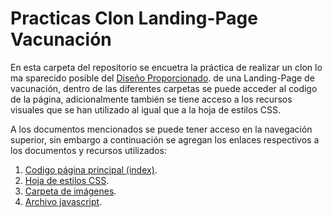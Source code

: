# Practicas Clon Landing-Page Vacunación

En esta carpeta del repositorio se encuetra la práctica de realizar un clon lo ma sparecido posible del [Diseño Proporcionado](https://github.com/sjarmijos/Practicas/blob/main/pasteleria/Pasteleria.html).
de una Landing-Page de vacunación, dentro de las diferentes carpetas se puede
acceder al codigo de la página, adicionalmente también se tiene acceso a los recursos 
visuales que se han utilizado al igual que a la hoja de estilos CSS.

A los documentos mencionados se puede tener acceso en la navegación superior, sin embargo a continuación
se agregan los enlaces respectivos a los documentos y recursos utilizados:

1. [Codigo página principal (index)](https://github.com/sjarmijos/Practicas/blob/main/ClonVacunacion/index.html).
2. [Hoja de estilos CSS](https://github.com/sjarmijos/Practicas/blob/main/ClonVacunacion/css/estilo.css).
3. [Carpeta de imágenes](https://github.com/sjarmijos/Practicas/tree/main/ClonVacunacion/img).
4. [Archivo javascript](https://github.com/sjarmijos/Practicas/blob/main/ClonVacunacion/js/app.js).


